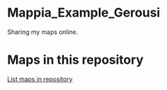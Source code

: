 
# Mappia_Example_Gerousi

 Sharing my maps online.

# Maps in this repository
[List maps in repository](https://maps.csr.ufmg.br/calculator/?lang=eng&map=&queryid=152&listRepository=Repository&storeurl=https://github.com/Efthgeor/Mappia_Example_Gerousi/)